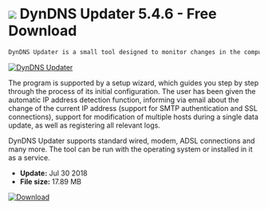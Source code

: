 # ![](https://cdn.softexe.net/static/icon/win.gif) DynDNS Updater 5.4.6 - Free Download

```sh
DynDNS Updater is a small tool designed to monitor changes in the computer's IP address and automatic update of data stored in one of the popular DDNS services.
```
[![DynDNS Updater](https://gallery.dpcdn.pl/imgc/Tools/50949/g_-_420x350_1.5_-_x20140508002215_0.png)](https://softexe.net/win/internet/other/dyndns-updater:aahd.html)

The program is supported by a setup wizard, which guides you step by step through the process of its initial configuration. The user has been given the automatic IP address detection function, informing via email about the change of the current IP address (support for SMTP authentication and SSL connections), support for modification of multiple hosts during a single data update, as well as registering all relevant logs.
 
 DynDNS Updater supports standard wired, modem, ADSL connections and many more. The tool can be run with the operating system or installed in it as a service.


- **Update:** Jul 30 2018
- **File size:** 17.89 MB

[![Download](https://cdn.softexe.net/static/img/download.png)](https://softexe.net/win/internet/other/dyndns-updater:aahd.html)

